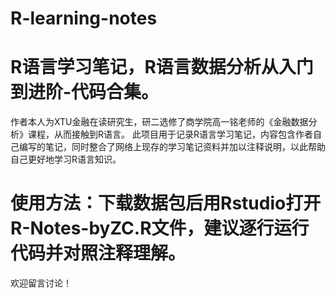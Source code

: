 # R-learning-notes
R语言学习笔记，R语言数据分析从入门到进阶-代码合集。
================================================
作者本人为XTU金融在读研究生，研二选修了商学院高一铭老师的《金融数据分析》课程，从而接触到R语言。
此项目用于记录R语言学习笔记，内容包含作者自己编写的笔记，同时整合了网络上现存的学习笔记资料并加以注释说明，以此帮助自己更好地学习R语言知识。
#
使用方法：下载数据包后用Rstudio打开R-Notes-byZC.R文件，建议逐行运行代码并对照注释理解。
================================================

欢迎留言讨论！

